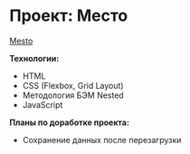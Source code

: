 # Проект: Место


[ Mesto ](https://peregudamaria.github.io/russian-travel/) 

**Технологии:**

* HTML
* CSS (Flexbox, Grid Layout)
* Методология БЭМ Nested
* JavaScript

**Планы по доработке проекта:**

* Сохранение данных после перезагрузки 

